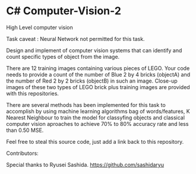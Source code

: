 # C# Computer-Vision-2
High Level computer vision

Task caveat : Neural Network not permitted for this task.

Design and implement of computer vision systems that can identify and count specific types of object from the image.

There are 12 training images containing various pieces of LEGO. Your code needs to provide a count of the number of Blue 2 by 4 bricks (objectA) and the number of Red 2 by 2 bricks (objectB) in such an image. Close-up images of these two types of LEGO brick plus training images are provided with this repositories.

There are several methods has been implemented for this task to accomplish by using machine learning algorithms bag of words/features, K Nearest Neighbour to train the model for classyfing objects and classical computer vision aproaches to achieve 70% to 80% accuracy rate and less than 0.50 MSE. 


Feel free to steal this source code, just add a link back to this repository. 

Contributors:

Special thanks to Ryusei Sashida.
https://github.com/sashidaryu
